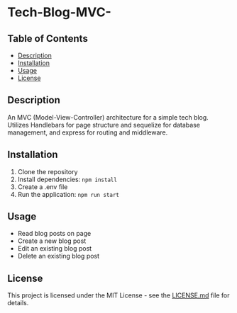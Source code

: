# Tech-Blog-MVC-

## Table of Contents
- [Description](#description)
- [Installation](#installation)
- [Usage](#usage)
- [License](#license)

## Description
An MVC (Model-View-Controller) architecture for a simple tech blog. Utilizes Handlebars for page structure and sequelize for database management, and express for routing and middleware.

## Installation
1. Clone the repository
2. Install dependencies: `npm install`
3. Create a .env file
4. Run the application: `npm run start`

## Usage
- Read blog posts on page
- Create a new blog post
- Edit an existing blog post
- Delete an existing blog post

## License
This project is licensed under the MIT License - see the [LICENSE.md](LICENSE.md) file for details.

